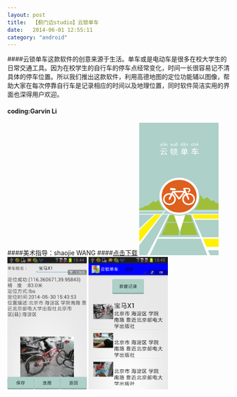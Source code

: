 ```yaml
---
layout: post
title:  【蓟门边studio】云锁单车
date:   2014-06-01 12:55:11
category: "android"
---
```

####云锁单车这款软件的创意来源于生活。单车或是电动车是很多在校大学生的日常交通工具。因为在校学生的自行车的停车点经常变化，时间一长很容易记不清具体的停车位置。所以我们推出这款软件，利用高德地图的定位功能辅以图像，帮助大家在每次停靠自行车是记录相应的时间以及地理位置，同时软件简洁实用的界面也深得用户欢迎。
#### coding:Garvin Li  
####美术指导：shaojie WANG
####[点击下载](/download/BStation.apk)
 <img src='/images/bike1.png' width=180 height=300 align=left/ > <img src='/images/bike2.png' width=180 height=300 align=center/> <img src='/images/bike3.png' width=180 height=300  align=right/> 